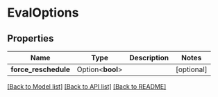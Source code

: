 # EvalOptions

## Properties

| Name                 | Type             | Description | Notes      |
| -------------------- | ---------------- | ----------- | ---------- |
| **force_reschedule** | Option<**bool**> |             | [optional] |

[[Back to Model list]](../README.md#documentation-for-models)
[[Back to API list]](../README.md#documentation-for-api-endpoints)
[[Back to README]](../README.md)

